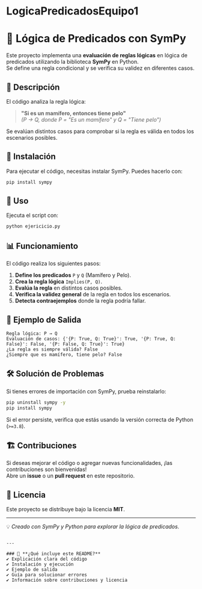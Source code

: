 # LogicaPredicadosEquipo1

# 🧠 Lógica de Predicados con SymPy

Este proyecto implementa una **evaluación de reglas lógicas** en lógica de predicados utilizando la biblioteca **SymPy** en Python.  
Se define una regla condicional y se verifica su validez en diferentes casos.

## 📌 Descripción

El código analiza la regla lógica:

> **"Si es un mamífero, entonces tiene pelo"**  
> *(P → Q, donde P = "Es un mamífero" y Q = "Tiene pelo")*

Se evalúan distintos casos para comprobar si la regla es válida en todos los escenarios posibles.

## 🚀 Instalación

Para ejecutar el código, necesitas instalar SymPy. Puedes hacerlo con:

```bash
pip install sympy
```

## 📝 Uso

Ejecuta el script con:

```bash
python ejericicio.py
```

## 📊 Funcionamiento

El código realiza los siguientes pasos:

1. **Define los predicados** `P` y `Q` (Mamífero y Pelo).
2. **Crea la regla lógica** `Implies(P, Q)`.
3. **Evalúa la regla** en distintos casos posibles.
4. **Verifica la validez general** de la regla en todos los escenarios.
5. **Detecta contraejemplos** donde la regla podría fallar.

## 📌 Ejemplo de Salida

```plaintext
Regla lógica: P → Q
Evaluación de casos: {'{P: True, Q: True}': True, '{P: True, Q: False}': False, '{P: False, Q: True}': True}
¿La regla es siempre válida? False
¿Siempre que es mamífero, tiene pelo? False
```

## 🛠️ Solución de Problemas

Si tienes errores de importación con SymPy, prueba reinstalarlo:

```bash
pip uninstall sympy -y
pip install sympy
```

Si el error persiste, verifica que estás usando la versión correcta de Python (`>=3.8`).

## 🏗️ Contribuciones

Si deseas mejorar el código o agregar nuevas funcionalidades, ¡las contribuciones son bienvenidas!  
Abre un **issue** o un **pull request** en este repositorio.

## 📜 Licencia

Este proyecto se distribuye bajo la licencia **MIT**.

---
💡 *Creado con SymPy y Python para explorar la lógica de predicados.*
```

---

### 🔹 **¿Qué incluye este README?**
✔ Explicación clara del código  
✔ Instalación y ejecución  
✔ Ejemplo de salida  
✔ Guía para solucionar errores  
✔ Información sobre contribuciones y licencia  
